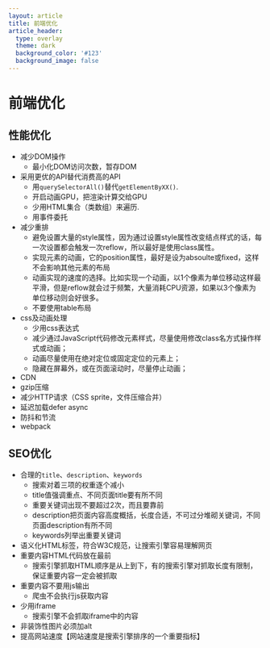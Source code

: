 ```yaml
---
layout: article
title: 前端优化
article_header:
  type: overlay
  theme: dark
  background_color: '#123'
  background_image: false
---
```


# 前端优化

## 性能优化

* 减少DOM操作
  - 最小化DOM访问次数，暂存DOM
* 采用更优的API替代消费高的API
  - 用`querySelectorAll()`替代`getElementByXX()`.
  - 开启动画GPU，把渲染计算交给GPU
  - 少用HTML集合（类数组）来遍历.
  - 用事件委托
* 减少重排
  - 避免设置大量的style属性，因为通过设置style属性改变结点样式的话，每一次设置都会触发一次reflow，所以最好是使用class属性。
  - 实现元素的动画，它的position属性，最好是设为absoulte或fixed，这样不会影响其他元素的布局
  - 动画实现的速度的选择。比如实现一个动画，以1个像素为单位移动这样最平滑，但是reflow就会过于频繁，大量消耗CPU资源，如果以3个像素为单位移动则会好很多。
  - 不要使用table布局
* css及动画处理
  - 少用css表达式
  - 减少通过JavaScript代码修改元素样式，尽量使用修改class名方式操作样式或动画；
  - 动画尽量使用在绝对定位或固定定位的元素上；
  - 隐藏在屏幕外，或在页面滚动时，尽量停止动画；
* CDN
* gzip压缩
* 减少HTTP请求（CSS sprite，文件压缩合并）
* 延迟加载defer async
* 防抖和节流
* webpack 

## SEO优化
- 合理的`title`、`description`、`keywords`
  - 搜索对着三项的权重逐个减小
  - title值强调重点、不同页面title要有所不同
  - 重要关键词出现不要超过2次，而且要靠前
  - description把页面内容高度概括，长度合适，不可过分堆砌关键词，不同页面description有所不同
  - keywords列举出重要关键词
- 语义化HTML标签，符合W3C规范，让搜索引擎容易理解网页
- 重要内容HTML代码放在最前
  - 搜索引擎抓取HTML顺序是从上到下，有的搜索引擎对抓取长度有限制，保证重要内容一定会被抓取
- 重要内容不要用js输出
  -   爬虫不会执行js获取内容
- 少用iframe
  - 搜索引擎不会抓取iframe中的内容
- 非装饰性图片必须加alt
- 提高网站速度【网站速度是搜索引擎排序的一个重要指标】
